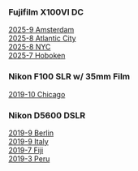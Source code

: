 ### Fujifilm X100VI DC
<a href="{{ site.baseurl }}/pics/2025-9-amsterdam/"> 2025-9 Amsterdam</a><br>
<a href="{{ site.baseurl }}/pics/2025-8-atlantic-city/"> 2025-8 Atlantic City</a><br>
<a href="{{ site.baseurl }}/pics/2025-8-nyc/"> 2025-8 NYC </a><br>
<a href="{{ site.baseurl }}/pics/2025-7-hoboken/"> 2025-7 Hoboken </a><br>

### Nikon F100 SLR w/ 35mm Film
<a href="{{ site.baseurl }}/pics/2019-10-chicago/"> 2019-10 Chicago </a><br>

### Nikon D5600 DSLR
<a href="{{ site.baseurl }}/pics/2019-9-berlin/"> 2019-9 Berlin </a><br>
<a href="{{ site.baseurl }}/pics/2019-9-italy/"> 2019-9 Italy </a><br>
<a href="{{ site.baseurl }}/pics/2019-7-fiji/"> 2019-7 Fiji </a><br>
<a href="{{ site.baseurl }}/pics/2019-3-peru/"> 2019-3 Peru </a><br>
